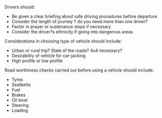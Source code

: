 [Title]: # (Journey Preparation)
[Difficulty]: # (Beginner)
[Order]: # (3)

Drivers should:

*   Be given a clear briefing about safe driving procedures before departure
*   Consider the length of journey ? do you need more than one driver?
*   Factor in prayer or sustenance stops if necessary
*   Consider the driver?s ethnicity if going into dangerous areas

Considerations in choosing type of vehicle should include:

*   Urban or rural trip? State of the roads? 4x4 necessary?
*   Desirability of vehicle for car-jacking
*   High profile or low profile

Road worthiness checks carried out before using a vehicle should include:

*   Tyres
*   Seatbelts
*   Fuel
*   Brakes
*   Oil level
*   Steering
*   Loading